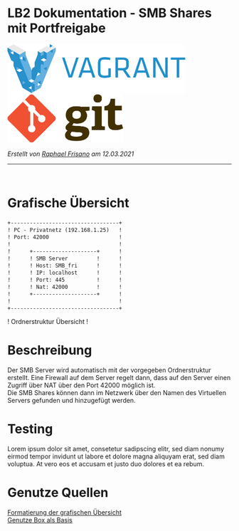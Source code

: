 # LB2 Dokumentation - SMB Shares mit Portfreigabe
<p align="left">
  <img width="400" src="./vagrant.png">
  <img width="260" src="./git.png">
</p>

_Erstellt von [Raphael Frisano](https://github.com/RaphaelFrisano) am 12.03.2021_

---
<br>

# Grafische Übersicht
```
+----------------------------------+
! PC - Privatnetz (192.168.1.25)   !                 
! Port: 42000                      !	
!                                  !	
!      +--------------------+      !
!      ! SMB Server         !      !       
!      ! Host: SMB_fri      !      !
!      ! IP: localhost      !      !
!      ! Port: 445          !      !
!      ! Nat: 42000         !      !
!      +--------------------+      !
!                                  !	
+----------------------------------+
```

! Ordnerstruktur Übersicht !

# Beschreibung
Der SMB Server wird automatisch mit der vorgegeben Ordnerstruktur erstellt. Eine Firewall auf dem Server regelt dann, dass auf den Server einen Zugriff über NAT über den Port 42000 möglich ist.<br>
Die SMB Shares können dann im Netzwerk über den Namen des Virtuellen Servers gefunden und hinzugefügt werden.

# Testing
Lorem ipsum dolor sit amet, consetetur sadipscing elitr, sed diam nonumy eirmod tempor invidunt ut labore et dolore magna aliquyam erat, sed diam voluptua. At vero eos et accusam et justo duo dolores et ea rebum.

# Genutze Quellen
[Formatierung der grafischen Übersicht](https://github.com/mc-b/M300/blob/master/vagrant/fwrp/README.md)<br>
[Genutze Box als Basis](https://app.vagrantup.com/generic/boxes/ubuntu1804)
